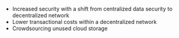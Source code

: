 - Increased security with a shift from centralized data security to decentralized network
- Lower transactional costs within a decentralized network
- Crowdsourcing unused cloud storage
